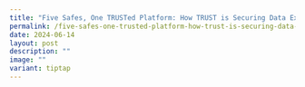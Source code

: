 ```yaml
---
title: "Five Safes, One TRUSTed Platform: How TRUST is Securing Data Exchange"
permalink: /five-safes-one-trusted-platform-how-trust-is-securing-data-exchange/
date: 2024-06-14
layout: post
description: ""
image: ""
variant: tiptap
---
```


